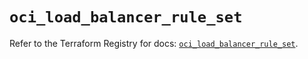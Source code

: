 # `oci_load_balancer_rule_set`

Refer to the Terraform Registry for docs: [`oci_load_balancer_rule_set`](https://registry.terraform.io/providers/oracle/oci/7.19.0/docs/resources/load_balancer_rule_set).
